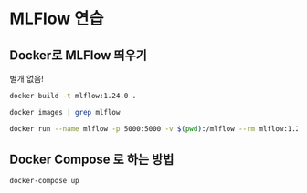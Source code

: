 # MLFlow 연습

## Docker로 MLFlow 띄우기

별개 없음!

```bash
docker build -t mlflow:1.24.0 .

docker images | grep mlflow

docker run --name mlflow -p 5000:5000 -v $(pwd):/mlflow --rm mlflow:1.24.0

```

## Docker Compose 로 하는 방법

```bash
docker-compose up
```
